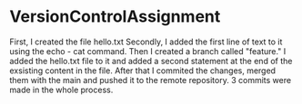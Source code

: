 # VersionControlAssignment
First, I created the file hello.txt
Secondly, I added the first line of text to it using the echo - cat command.
Then  I created a branch called "feature." I added the hello.txt file to it and added a second statement at the end of the exsisting content in the file.
After that I commited the changes, merged them with the main and pushed it to the remote repository.
3 commits were made in the whole process.
